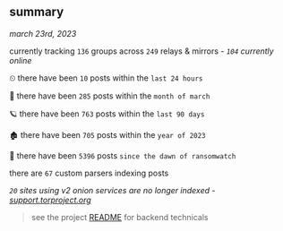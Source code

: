 
## summary
_march 23rd, 2023_

currently tracking `136` groups across `249` relays & mirrors - _`104` currently online_

⏲ there have been `10` posts within the `last 24 hours`

🦈 there have been `285` posts within the `month of march`

🪐 there have been `763` posts within the `last 90 days`

🏚 there have been `705` posts within the `year of 2023`

🦕 there have been `5396` posts `since the dawn of ransomwatch`

there are `67` custom parsers indexing posts

_`20` sites using v2 onion services are no longer indexed - [support.torproject.org](https://support.torproject.org/onionservices/v2-deprecation/)_

> see the project [README](https://github.com/joshhighet/ransomwatch#ransomwatch--) for backend technicals

